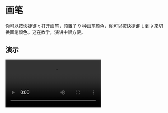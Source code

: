 # 画笔

你可以按快捷键 `t` 打开画笔，预置了 9 种画笔颜色，你可以按快捷键 `1` 到 `9` 来切换画笔颜色。这在教学，演讲中很方便。

## 演示

<video controls="controls" src="/assets/screencast/draw.mp4" />
